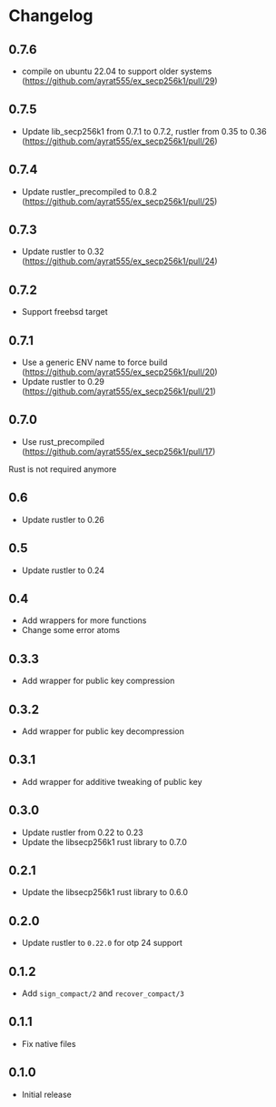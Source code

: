 # Changelog

## 0.7.6

* compile on ubuntu 22.04 to support older systems (https://github.com/ayrat555/ex_secp256k1/pull/29)

## 0.7.5

* Update lib_secp256k1 from 0.7.1 to 0.7.2, rustler from 0.35 to 0.36 (https://github.com/ayrat555/ex_secp256k1/pull/26)

## 0.7.4

* Update rustler_precompiled to 0.8.2 (https://github.com/ayrat555/ex_secp256k1/pull/25)

## 0.7.3

* Update rustler to 0.32 (https://github.com/ayrat555/ex_secp256k1/pull/24)

## 0.7.2

* Support freebsd target

## 0.7.1

* Use a generic ENV name to force build (https://github.com/ayrat555/ex_secp256k1/pull/20)
* Update rustler to 0.29 (https://github.com/ayrat555/ex_secp256k1/pull/21)

## 0.7.0

* Use rust_precompiled (https://github.com/ayrat555/ex_secp256k1/pull/17)

Rust is not required anymore

## 0.6

* Update rustler to 0.26

## 0.5

* Update rustler to 0.24

## 0.4

* Add wrappers for more functions
* Change some error atoms

## 0.3.3

* Add wrapper for public key compression

## 0.3.2

* Add wrapper for public key decompression

## 0.3.1

* Add wrapper for additive tweaking of public key

## 0.3.0

* Update rustler from 0.22 to 0.23
* Update the libsecp256k1 rust library to 0.7.0

## 0.2.1
* Update the libsecp256k1 rust library to 0.6.0

## 0.2.0
* Update rustler to `0.22.0` for otp 24 support

## 0.1.2
* Add `sign_compact/2` and `recover_compact/3`

## 0.1.1
* Fix native files

## 0.1.0
* Initial release
